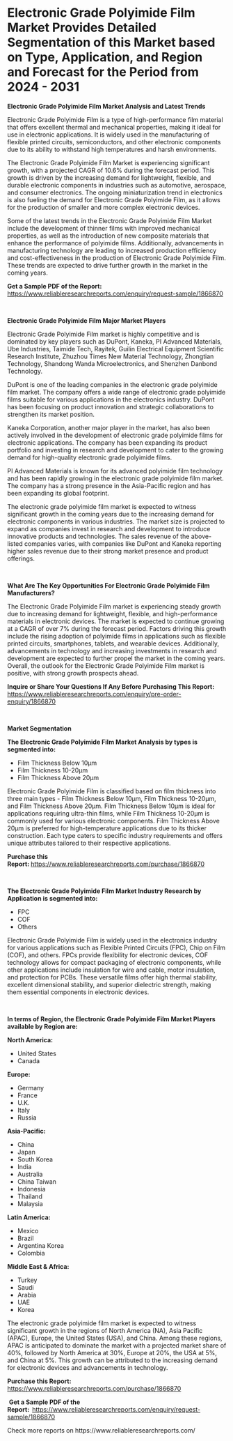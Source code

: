 <p><h1>Electronic Grade Polyimide Film Market Provides Detailed Segmentation of this Market based on Type, Application, and Region and Forecast for the Period from 2024 - 2031</h1></p><p><strong>Electronic Grade Polyimide Film Market Analysis and Latest Trends</strong></p>
<p><p>Electronic Grade Polyimide Film is a type of high-performance film material that offers excellent thermal and mechanical properties, making it ideal for use in electronic applications. It is widely used in the manufacturing of flexible printed circuits, semiconductors, and other electronic components due to its ability to withstand high temperatures and harsh environments.</p><p>The Electronic Grade Polyimide Film Market is experiencing significant growth, with a projected CAGR of 10.6% during the forecast period. This growth is driven by the increasing demand for lightweight, flexible, and durable electronic components in industries such as automotive, aerospace, and consumer electronics. The ongoing miniaturization trend in electronics is also fueling the demand for Electronic Grade Polyimide Film, as it allows for the production of smaller and more complex electronic devices.</p><p>Some of the latest trends in the Electronic Grade Polyimide Film Market include the development of thinner films with improved mechanical properties, as well as the introduction of new composite materials that enhance the performance of polyimide films. Additionally, advancements in manufacturing technology are leading to increased production efficiency and cost-effectiveness in the production of Electronic Grade Polyimide Film. These trends are expected to drive further growth in the market in the coming years.</p></p>
<p><strong>Get a Sample PDF of the Report:&nbsp;</strong> <a href="https://www.reliableresearchreports.com/enquiry/request-sample/1866870">https://www.reliableresearchreports.com/enquiry/request-sample/1866870</a></p>
<p>&nbsp;</p>
<p><strong>Electronic Grade Polyimide Film Major Market Players</strong></p>
<p><p>Electronic Grade Polyimide Film market is highly competitive and is dominated by key players such as DuPont, Kaneka, PI Advanced Materials, Ube Industries, Taimide Tech, Rayitek, Guilin Electrical Equipment Scientific Research Institute, Zhuzhou Times New Material Technology, Zhongtian Technology, Shandong Wanda Microelectronics, and Shenzhen Danbond Technology. </p><p>DuPont is one of the leading companies in the electronic grade polyimide film market. The company offers a wide range of electronic grade polyimide films suitable for various applications in the electronics industry. DuPont has been focusing on product innovation and strategic collaborations to strengthen its market position.</p><p>Kaneka Corporation, another major player in the market, has also been actively involved in the development of electronic grade polyimide films for electronic applications. The company has been expanding its product portfolio and investing in research and development to cater to the growing demand for high-quality electronic grade polyimide films.</p><p>PI Advanced Materials is known for its advanced polyimide film technology and has been rapidly growing in the electronic grade polyimide film market. The company has a strong presence in the Asia-Pacific region and has been expanding its global footprint.</p><p>The electronic grade polyimide film market is expected to witness significant growth in the coming years due to the increasing demand for electronic components in various industries. The market size is projected to expand as companies invest in research and development to introduce innovative products and technologies. The sales revenue of the above-listed companies varies, with companies like DuPont and Kaneka reporting higher sales revenue due to their strong market presence and product offerings.</p></p>
<p>&nbsp;</p>
<p><strong>What Are The Key Opportunities For Electronic Grade Polyimide Film Manufacturers?</strong></p>
<p><p>The Electronic Grade Polyimide Film market is experiencing steady growth due to increasing demand for lightweight, flexible, and high-performance materials in electronic devices. The market is expected to continue growing at a CAGR of over 7% during the forecast period. Factors driving this growth include the rising adoption of polyimide films in applications such as flexible printed circuits, smartphones, tablets, and wearable devices. Additionally, advancements in technology and increasing investments in research and development are expected to further propel the market in the coming years. Overall, the outlook for the Electronic Grade Polyimide Film market is positive, with strong growth prospects ahead.</p></p>
<p><strong>Inquire or Share Your Questions If Any Before Purchasing This Report:</strong> <a href="https://www.reliableresearchreports.com/enquiry/pre-order-enquiry/1866870">https://www.reliableresearchreports.com/enquiry/pre-order-enquiry/1866870</a></p>
<p>&nbsp;</p>
<p><strong>Market Segmentation</strong></p>
<p><strong>The Electronic Grade Polyimide Film Market Analysis by types is segmented into:</strong></p>
<p><ul><li>Film Thickness Below 10µm</li><li>Film Thickness 10-20µm</li><li>Film Thickness Above 20µm</li></ul></p>
<p><p>Electronic Grade Polyimide Film is classified based on film thickness into three main types - Film Thickness Below 10µm, Film Thickness 10-20µm, and Film Thickness Above 20µm. Film Thickness Below 10µm is ideal for applications requiring ultra-thin films, while Film Thickness 10-20µm is commonly used for various electronic components. Film Thickness Above 20µm is preferred for high-temperature applications due to its thicker construction. Each type caters to specific industry requirements and offers unique attributes tailored to their respective applications.</p></p>
<p><strong>Purchase this Report:&nbsp;</strong><a href="https://www.reliableresearchreports.com/purchase/1866870">https://www.reliableresearchreports.com/purchase/1866870</a></p>
<p>&nbsp;</p>
<p><strong>The Electronic Grade Polyimide Film Market Industry Research by Application is segmented into:</strong></p>
<p><ul><li>FPC</li><li>COF</li><li>Others</li></ul></p>
<p><p>Electronic Grade Polyimide Film is widely used in the electronics industry for various applications such as Flexible Printed Circuits (FPC), Chip on Film (COF), and others. FPCs provide flexibility for electronic devices, COF technology allows for compact packaging of electronic components, while other applications include insulation for wire and cable, motor insulation, and protection for PCBs. These versatile films offer high thermal stability, excellent dimensional stability, and superior dielectric strength, making them essential components in electronic devices.</p></p>
<p>&nbsp;</p>
<p><strong>In terms of Region, the Electronic Grade Polyimide Film Market Players available by Region are:</strong></p>
<p>
    <p> <strong> North America: </strong>
        <ul>
            <li>United States</li>
            <li>Canada</li>
        </ul>
        </p> 
    <p> <strong> Europe: </strong>
        <ul>
            <li>Germany</li>
            <li>France</li>
            <li>U.K.</li>
            <li>Italy</li>
            <li>Russia</li>
        </ul>
        </p> 
    <p> <strong> Asia-Pacific: </strong>
        <ul>
            <li>China</li>
            <li>Japan</li>
            <li>South Korea</li>
            <li>India</li>
            <li>Australia</li>
            <li>China Taiwan</li>
            <li>Indonesia</li>
            <li>Thailand</li>
            <li>Malaysia</li>
        </ul>
        </p> 
    <p> <strong> Latin America: </strong>
        <ul>
            <li>Mexico</li>
            <li>Brazil</li>
            <li>Argentina Korea</li>
            <li>Colombia</li>
        </ul>
        </p> 
    <p> <strong> Middle East & Africa: </strong>
        <ul>
            <li>Turkey</li>
            <li>Saudi</li>
            <li>Arabia</li>
            <li>UAE</li>
            <li>Korea</li>
        </ul>
    </p>
    </p>
<p><p>The electronic grade polyimide film market is expected to witness significant growth in the regions of North America (NA), Asia Pacific (APAC), Europe, the United States (USA), and China. Among these regions, APAC is anticipated to dominate the market with a projected market share of 40%, followed by North America at 30%, Europe at 20%, the USA at 5%, and China at 5%. This growth can be attributed to the increasing demand for electronic devices and advancements in technology.</p></p>
<p><strong>Purchase this Report: </strong><a href="https://www.reliableresearchreports.com/purchase/1866870">https://www.reliableresearchreports.com/purchase/1866870</a></p>
<p>&nbsp;<strong>Get a Sample PDF of the Report:&nbsp;&nbsp;</strong><a href="https://www.reliableresearchreports.com/enquiry/request-sample/1866870">https://www.reliableresearchreports.com/enquiry/request-sample/1866870</a></p>
<p><strong></strong></p>
<p>Check more reports on https://www.reliableresearchreports.com/</p>